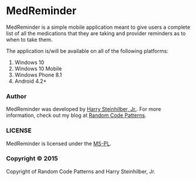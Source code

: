 # MedReminder #

MedReminder is a simple mobile application meant to give users a complete list of all the medications that they are taking and provider reminders as to when to take them.

The application is/will be available on all of the following platforms:
1. Windows 10
2. Windows 10 Mobile
3. Windows Phone 8.1
4. Android 4.2+

### Author ###

MedReminder was developed by [Harry Steinhilber, Jr.](mailto:harry@randomcodepatterns.com). For more information, check out my blog at [Random Code Patterns](https://blog.randomcodepatterns.com).

### LICENSE ###

MedReminder is licensed under the [MS-PL](.\LICENSE.md).

### Copyright © 2015 ###

Copyright of Random Code Patterns and Harry Steinhilber, Jr. 